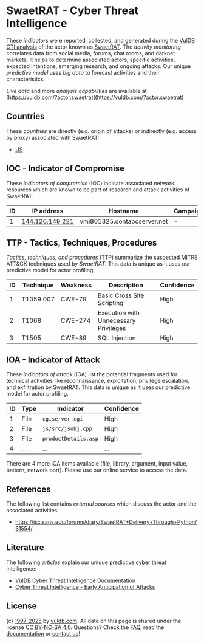 # SwaetRAT - Cyber Threat Intelligence

These _indicators_ were reported, collected, and generated during the [VulDB CTI analysis](https://vuldb.com/?kb.cti) of the actor known as [SwaetRAT](https://vuldb.com/?actor.swaetrat). The _activity monitoring_ correlates data from social media, forums, chat rooms, and darknet markets. It helps to determine associated actors, specific activities, expected intentions, emerging research, and ongoing attacks. Our unique _predictive model_ uses _big data_ to forecast activities and their characteristics.

_Live data_ and more _analysis capabilities_ are available at [https://vuldb.com/?actor.swaetrat](https://vuldb.com/?actor.swaetrat)

## Countries

These _countries_ are directly (e.g. origin of attacks) or indirectly (e.g. access by proxy) associated with SwaetRAT:

* [US](https://vuldb.com/?country.us)

## IOC - Indicator of Compromise

These _indicators of compromise_ (IOC) indicate associated network resources which are known to be part of research and attack activities of SwaetRAT.

ID | IP address | Hostname | Campaign | Confidence
-- | ---------- | -------- | -------- | ----------
1 | [144.126.149.221](https://vuldb.com/?ip.144.126.149.221) | vmi801325.contaboserver.net | - | High

## TTP - Tactics, Techniques, Procedures

_Tactics, techniques, and procedures_ (TTP) summarize the suspected MITRE ATT&CK techniques used by _SwaetRAT_. This data is unique as it uses our predictive model for actor profiling.

ID | Technique | Weakness | Description | Confidence
-- | --------- | -------- | ----------- | ----------
1 | T1059.007 | CWE-79 | Basic Cross Site Scripting | High
2 | T1068 | CWE-274 | Execution with Unnecessary Privileges | High
3 | T1505 | CWE-89 | SQL Injection | High

## IOA - Indicator of Attack

These _indicators of attack_ (IOA) list the potential fragments used for technical activities like reconnaissance, exploitation, privilege escalation, and exfiltration by SwaetRAT. This data is unique as it uses our predictive model for actor profiling.

ID | Type | Indicator | Confidence
-- | ---- | --------- | ----------
1 | File | `cgiserver.cgi` | High
2 | File | `js/src/jsobj.cpp` | High
3 | File | `productDetails.asp` | High
4 | ... | ... | ...

There are 4 more IOA items available (file, library, argument, input value, pattern, network port). Please use our online service to access the data.

## References

The following list contains _external sources_ which discuss the actor and the associated activities:

* https://isc.sans.edu/forums/diary/SwaetRAT+Delivery+Through+Python/31554/

## Literature

The following _articles_ explain our unique predictive cyber threat intelligence:

* [VulDB Cyber Threat Intelligence Documentation](https://vuldb.com/?kb.cti)
* [Cyber Threat Intelligence - Early Anticipation of Attacks](https://www.scip.ch/en/?labs.20201022)

## License

(c) [1997-2025](https://vuldb.com/?kb.changelog) by [vuldb.com](https://vuldb.com/?kb.about). All data on this page is shared under the license [CC BY-NC-SA 4.0](https://creativecommons.org/licenses/by-nc-sa/4.0/). Questions? Check the [FAQ](https://vuldb.com/?kb.faq), read the [documentation](https://vuldb.com/?kb) or [contact us](https://vuldb.com/?contact)!
